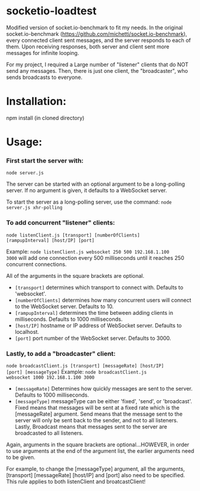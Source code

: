socketio-loadtest
=================

Modified version of socket.io-benchmark to fit my needs.
In the original socket.io-benchmark (https://github.com/michetti/socket.io-benchmark),
every connected client sent messages, and the server responds to each of them.
Upon receiving responses, both server and client sent more messages for infinite looping.

For my project, I required a Large number of "listener" clients that do NOT send any messages.
Then, there is just one client, the "broadcaster", who sends broadcasts to everyone.


Installation:
=================
npm install (in cloned directory)

Usage:
==========

### First start the server with:
<code>node server.js</code>

The server can be started with an optional argument to be a long-polling server.
If no argument is given, it defaults to a WebSocket server.

To start the server as a long-polling server, use the command:
<code>node server.js xhr-polling</code>


### To add concurrent "listener" clients:
<code>node listenClient.js [transport] [numberOfClients] [rampupInterval] [host/IP] [port]</code>

Example: <code>node listenClient.js websocket 250 500 192.168.1.100 3000</code> will add one connection every 500 milliseconds until it reaches 250 concurrent connections.

All of the arguments in the square brackets are optional.
- <code>[transport]</code> determines which transport to connect with. Defaults to 'websocket'.
- <code>[numberOfClients]</code> determines how many concurrent users will connect to the WebSocket server. Defaults to 10.
- <code>[rampupInterval]</code> determines the time between adding clients in milliseconds. Defaults to 1000 milliseconds.
- <code>[host/IP]</code> hostname or IP address of WebSocket server. Defaults to localhost.
- <code>[port]</code> port number of the WebSocket server. Defaults to 3000.

### Lastly, to add a "broadcaster" client:
<code>node broadcastClient.js [transport] [messageRate] [host/IP] [port] [messageType]</code>
Example: <code>node broadcastClient.js websocket 1000 192.168.1.100 3000</code>

- <code>[messageRate]</code> Determines how quickly messages are sent to the server. Defaults to 1000 milliseconds.
- <code>[messageType]</code> messageType can be either 'fixed', 'send', or 'broadcast'. Fixed means that messages will be sent at a fixed rate which is the [messageRate] argument. Send means that the message sent to the server will only be sent back to the sender, and not to all listeners. Lastly, Broadcast means that messages sent to the server are broadcasted to all listeners.

Again, arguments in the square brackets are optional...HOWEVER, in order to use arguments at the end of the argument list, the earlier arguments need to be given.

For example, to change the [messageType] argument, all the arguments, [transport] [messageRate] [host/IP] and [port] also need to be specified.
This rule applies to both listenClient and broatcastClient!
